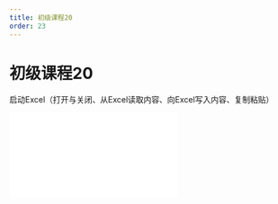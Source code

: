 ```yaml
---
title: 初级课程20
order: 23
---
```

# 初级课程20

  启动Excel（打开与关闭、从Excel读取内容、向Excel写入内容、复制粘贴）

<iframe class="w-full aspect-video" src="//player.bilibili.com/player.html?isOutside=true&aid=114392964272750&bvid=BV13aLgzKEWJ&cid=29589442339&p=1" scrolling="no" border="0" frameborder="no" framespacing="0" allowfullscreen="true"></iframe>
